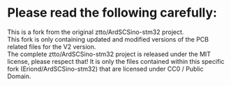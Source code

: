 # Please read the following carefully:
This is a fork from the original ztto/ArdSCSino-stm32 project.\
This fork is only containing updated and modified versions of the PCB related files for the V2 version.\
The complete ztto/ArdSCSino-stm32 project is released under the MIT license, please respect that! It is only the files contained within this specific fork (Eriond/ArdSCSino-stm32) that are licensed under CC0 / Public Domain.
